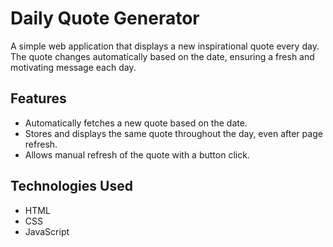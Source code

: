 # Daily Quote Generator

A simple web application that displays a new inspirational quote every day. The quote changes automatically based on the date, ensuring a fresh and motivating message each day.

## Features

- Automatically fetches a new quote based on the date.
- Stores and displays the same quote throughout the day, even after page refresh.
- Allows manual refresh of the quote with a button click.

## Technologies Used

- HTML
- CSS
- JavaScript
